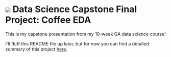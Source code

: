 # ![](https://ga-dash.s3.amazonaws.com/production/assets/logo-9f88ae6c9c3871690e33280fcf557f33.png) Data Science Capstone Final Project: Coffee EDA

This is my capstone presentation from my 10-week GA data science course!

I'll fluff this README file up later, but for now you can find a detailed summary of this project [here](https://docs.google.com/presentation/d/1Ecs1N8GoiFTWlZf6jdnzCtA5oubzn6S9kD0tBQoPfgQ/edit#slide=id.gbf17ffad27_0_164).
